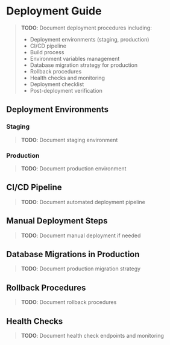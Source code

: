 # Deployment Guide

> **TODO**: Document deployment procedures including:
> - Deployment environments (staging, production)
> - CI/CD pipeline
> - Build process
> - Environment variables management
> - Database migration strategy for production
> - Rollback procedures
> - Health checks and monitoring
> - Deployment checklist
> - Post-deployment verification

## Deployment Environments

### Staging

> **TODO**: Document staging environment

### Production

> **TODO**: Document production environment

## CI/CD Pipeline

> **TODO**: Document automated deployment pipeline

## Manual Deployment Steps

> **TODO**: Document manual deployment if needed

## Database Migrations in Production

> **TODO**: Document production migration strategy

## Rollback Procedures

> **TODO**: Document rollback procedures

## Health Checks

> **TODO**: Document health check endpoints and monitoring
